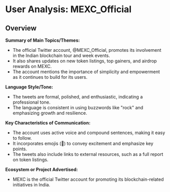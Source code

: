 # User Analysis: MEXC_Official

## Overview

**Summary of Main Topics/Themes:**

* The official Twitter account, @MEXC_Official, promotes its involvement in the Indian blockchain tour and week events.
* It also shares updates on new token listings, top gainers, and airdrop rewards on MEXC.
* The account mentions the importance of simplicity and empowerment as it continues to build for its users.

**Language Style/Tone:**

* The tweets are formal, polished, and enthusiastic, indicating a professional tone.
* The language is consistent in using buzzwords like "rock" and emphasizing growth and resilience.

**Key Characteristics of Communication:**

* The account uses active voice and compound sentences, making it easy to follow.
* It incorporates emojis (💪) to convey excitement and emphasize key points.
* The tweets also include links to external resources, such as a full report on token listings.

**Ecosystem or Project Advertised:**

* MEXC is the official Twitter account for promoting its blockchain-related initiatives in India.